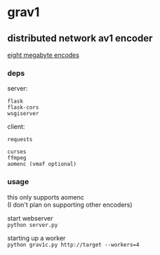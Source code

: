# grav1
## distributed network av1 encoder

[eight megabyte encodes](https://grass.moe/8mb.html)

### deps
server:
```
flask
flask-cors
wsgiserver
```
client:
```
requests
```
```
curses
ffmpeg
aomenc (vmaf optional)
```

### usage

this only supports aomenc  
(I don't plan on supporting other encoders)

start webserver  
`python server.py`

starting up a worker  
`python grav1c.py http://target --workers=4`  
